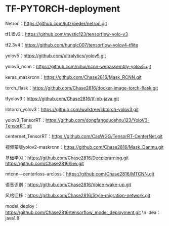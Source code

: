 # TF-PYTORCH-deployment

Netron：https://github.com/lutzroeder/netron.git

tf1.15v3：https://github.com/mystic123/tensorflow-yolo-v3

tf2.3v4：https://github.com/hunglc007/tensorflow-yolov4-tflite

yolov5：https://github.com/ultralytics/yolov5.git

yolov5_ncnn：https://github.com/nihui/ncnn-webassembly-yolov5.git

keras_maskrcnn：https://github.com/Chase2816/Mask_RCNN.git

torch_flask：https://github.com/Chase2816/docker-image-torch-flask.git

tfyolov3：https://github.com/Chase2816/tf-pb-java.git

libtorch_yolov3：https://github.com/walktree/libtorch-yolov3.git

yolov3_TensorRT：https://github.com/dongfangduoshou123/YoloV3-TensorRT.git

centernet_TensorRT：https://github.com/CaoWGG/TensorRT-CenterNet.git

视频蒙版yolov2-maskrcnn：https://github.com/Chase2816/Mask_Danmu.git

基础学习：https://github.com/Chase2816/Deeplerarning.git  https://github.com/Chase2816/liev.git

mtcnn—centerloss-arcloss：https://github.com/Chase2816/MTCNN.git

语音识别：https://github.com/Chase2816/Voice-wake-up.git

风格迁移：https://github.com/Chase2816/Style-migration-network.git

model_deploy：https://github.com/Chase2816/tensorflow_model_deployment.git \n
idea：java1.8
